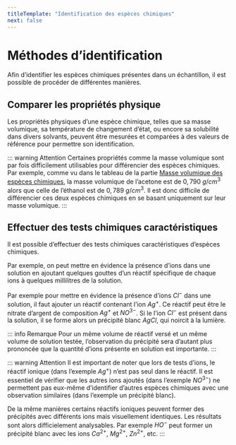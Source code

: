 ```yaml
---
titleTemplate: "Identification des espèces chimiques"
next: false
---
```


# Méthodes d’identification

Afin d’identifier les espèces chimiques présentes dans un échantillon, il est possible de procéder de différentes manières.

## Comparer les propriétés physique

Les propriétés physiques d’une espèce chimique, telles que sa masse volumique, sa température de changement d’état, ou encore sa solubilité dans divers solvants, peuvent être mesurées et comparées à des valeurs de référence pour permettre son identification.

::: warning Attention
Certaines propriétés comme la masse volumique sont par fois difficilement utilisables pour différencier des espèces chimiques. Par exemple, comme vu dans le tableau de la partie [Masse volumique des espèces chimiques](./proprietes.md#la-masse-volumique-et-la-densité), la masse volumique de l’acetone est de $0,790\ g/cm^3$ alors que celle de l’éthanol est de $0,789\ g/cm^3$. Il est donc difficile de différencier ces deux espèces chimiques en se basant uniquement sur leur masse volumique.
:::

## Effectuer des tests chimiques caractéristiques

Il est possible d’effectuer des tests chimiques caractéristiques d’espèces chimiques.

Par exemple, on peut mettre en évidence la présence d’ions dans une solution en ajoutant quelques gouttes d’un réactif spécifique de chaque ions à quelques millilitres de la solution.

Par exemple pour mettre en évidence la présence d’ions $Cl^-$ dans une solution, il faut ajouter un réactif contenant l’ion $Ag^+$. Ce réactif peut être le nitrate d’argent de composition $Ag^+$ et $NO^{3-}$. Si le l’ion $Cl^-$ est présent dans la solution, il se forme alors un précipité blanc $AgCl$, qui noircit à la lumière.

::: info Remarque
Pour un même volume de réactif versé et un même volume de solution testée, l’observation du précipité sera d’autant plus prononcée que la quantité d’ions présente en solution est importante.
:::

::: warning Attention
Il est important de noter que lors de tests d’ions, le réactif ionique (dans l’exemple $Ag^+$) n’est pas seul dans le réactif. Il est essentiel de vérifier que les autres ions ajoutés (dans l’exemple $NO^{3-}$) ne permettent pas eux-même d’identifier d’autres espèces chimiques avec une observation similaires (dans l’exemple un précipité blanc).

De la même manières certains réactifs ioniques peuvent former des précipités avec différents ions mais visuellement identiques. Les résultats sont alors difficielement analysables. Par exemple $HO^-$ peut former un précipité blanc avec les ions $Ca^{2+}$, $Mg^{2+}$, $Zn^{2+}$, etc.
:::
